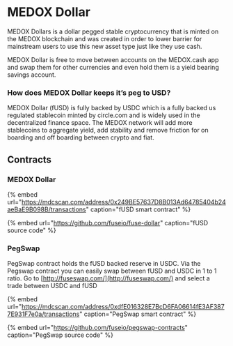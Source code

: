 # MEDOX Dollar

MEDOX Dollars is a dollar pegged stable cryptocurrency that is minted on the MEDOX blockchain and was created in order to lower barrier for mainstream users to use this new asset type just like they use cash.

MEDOX Dollar is free to move between accounts on the MEDOX.cash app and swap them for other currencies and even hold them is a yield bearing savings account.

### How does MEDOX Dollar keeps it’s peg to USD?

MEDOX Dollar \(fUSD\) is fully backed by USDC which is a fully backed us regulated stablecoin minted by circle.com and is widely used in the decentralized finance space. The MEDOX network will add more stablecoins to aggregate yield, add stability and remove friction for on boarding and off boarding between crypto and fiat. 

## Contracts

### MEDOX Dollar

{% embed url="https://mdcscan.com/address/0x249BE57637D8B013Ad64785404b24aeBaE9B098B/transactions" caption="fUSD smart contract" %}

{% embed url="https://github.com/fuseio/fuse-dollar" caption="fUSD source code" %}

### PegSwap

PegSwap contract holds the fUSD backed reserve in USDC. Via the Pegswap contract you can easily swap between fUSD and USDC in 1 to 1 ratio. Go to [http://fuseswap.com/](http://fuseswap.com/) and select a trade between USDC and fUSD

{% embed url="https://mdcscan.com/address/0xdfE016328E7BcD6FA06614fE3AF3877E931F7e0a/transactions" caption="PegSwap smart contract" %}

{% embed url="https://github.com/fuseio/pegswap-contracts" caption="PegSwap source code" %}








